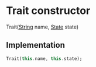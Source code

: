 


# Trait constructor







Trait([String](https://api.flutter.dev/flutter/dart-core/String-class.html) name, [State](../../repository_devices_devices_repository/State-class.md) state)





## Implementation

```dart
Trait(this.name, this.state);
```







